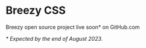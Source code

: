 # Breezy CSS
 
Breezy open source project live soon* on GitHub.com

<em>* Expected by the end of August 2023.</em>
